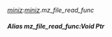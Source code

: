 _[miniz](../../modules/miniz/miniz-module.md):[miniz](../../modules/miniz/miniz-module.md).mz\_file\_read\_func_
##### Alias mz\_file\_read\_func:Void Ptr
